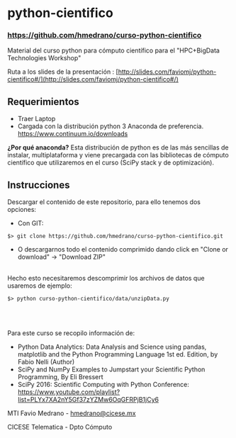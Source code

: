 # python-cientifico

### https://github.com/hmedrano/curso-python-cientifico

Material del curso python para cómputo científico para el "HPC+BigData Technologies Workshop"

Ruta a los slides de la presentación :
[http://slides.com/faviomj/python-cientifico#/](http://slides.com/faviomj/python-cientifico#/)

## Requerimientos 
 
 - Traer Laptop
 - Cargada con la distribución python 3 Anaconda de preferencia.   https://www.continuum.io/downloads
 
**¿Por qué anaconda?**  Esta distribución de python es de las más sencillas de instalar, multiplataforma y viene
precargada con las bibliotecas de cómputo científico que utilizaremos en el curso (SciPy stack y de optimización).


## Instrucciones

Descargar el contenido de este repositorio, para ello tenemos dos opciones:


- Con GIT:

`$> git clone https://github.com/hmedrano/curso-python-cientifico.git` 

- O descargarnos todo el contenido comprimido dando click en "Clone or download" -> "Download ZIP"


<br>
Hecho esto necesitaremos descomprimir los archivos de datos que usaremos de ejemplo:

`$> python curso-python-cientifico/data/unzipData.py`

<br>
<br>

Para este curso se recopilo información de:

- Python Data Analytics: Data Analysis and Science using pandas, matplotlib and the Python Programming Language 1st ed. Edition, by Fabio Nelli (Author)
- SciPy and NumPy Examples to Jumpstart your Scientific Python Programming, By Eli Bressert
- SciPy 2016: Scientific Computing with Python Conference: https://www.youtube.com/playlist?list=PLYx7XA2nY5Gf37zYZMw6OqGFRPjB1jCy6



MTI Favio Medrano - hmedrano@cicese.mx

CICESE Telematica - Dpto Cómputo

